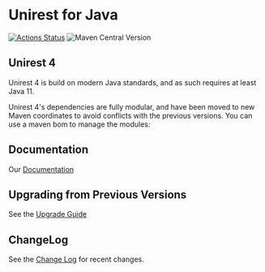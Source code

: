 # Unirest for Java 

[![Actions Status](https://github.com/kong/unirest-java/workflows/Verify/badge.svg)](https://github.com/kong/unirest-java/actions)
![Maven Central Version](https://img.shields.io/maven-central/v/com.konghq/unirest-java-bom)


## Unirest 4
Unirest 4 is build on modern Java standards, and as such requires at least Java 11.

Unirest 4's dependencies are fully modular, and have been moved to new Maven coordinates to avoid conflicts with the previous versions.
You can use a maven bom to manage the modules:

## Documentation
Our [Documentation](http://kong.github.io/unirest-java/)

## Upgrading from Previous Versions 
See the [Upgrade Guide](http://kong.github.io/unirest-java/upgrade-guilde)

## ChangeLog 
See the [Change Log](CHANGELOG.md) for recent changes.

